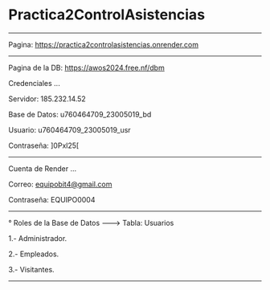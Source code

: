 # Practica2ControlAsistencias

------------------------------------------------------------------------------

Pagina: https://practica2controlasistencias.onrender.com

------------------------------------------------------------------------------

Pagina de la DB: https://awos2024.free.nf/dbm

Credenciales ...

Servidor: 185.232.14.52

Base de Datos: u760464709_23005019_bd

Usuario: u760464709_23005019_usr

Contraseña: ]0Pxl25[

------------------------------------------------------------------------------

Cuenta de Render ...

Correo: equipobit4@gmail.com

Contraseña: EQUIPO0004

------------------------------------------------------------------------------

° Roles de la Base de Datos ---> Tabla: Usuarios

1.- Administrador.

2.- Empleados.

3.- Visitantes.

------------------------------------------------------------------------------
